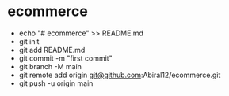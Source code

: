 # ecommerce
- echo "# ecommerce" >> README.md
- git init
- git add README.md
- git commit -m "first commit"
- git branch -M main
- git remote add origin git@github.com:Abiral12/ecommerce.git
- git push -u origin main
